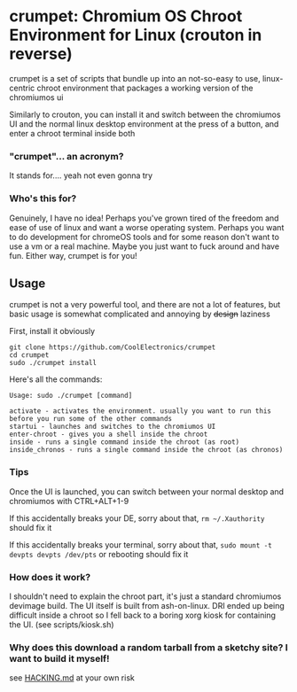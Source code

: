 # crumpet: Chromium OS Chroot Environment for Linux (crouton in reverse)
crumpet is a set of scripts that bundle up into an not-so-easy to use, linux-centric chroot environment that packages a working version of the chromiumos ui

Similarly to crouton, you can install it and switch between the chromiumos UI and the normal linux desktop environment at the press of a button, and enter a chroot terminal inside both

### "crumpet"... an acronym?
It stands for.... yeah not even gonna try

### Who's this for?
Genuinely, I have no idea! Perhaps you've grown tired of the freedom and ease of use of linux and want a worse operating system.
Perhaps you want to do development for chromeOS tools and for some reason don't want to use a vm or a real machine.
Maybe you just want to fuck around and have fun. Either way, crumpet is for you!

## Usage
crumpet is not a very powerful tool, and there are not a lot of features, but basic usage is somewhat complicated and annoying by ~~design~~ laziness


First, install it obviously
```
git clone https://github.com/CoolElectronics/crumpet
cd crumpet
sudo ./crumpet install
```

Here's all the commands:
```
Usage: sudo ./crumpet [command]

activate - activates the environment. usually you want to run this before you run some of the other commands
startui - launches and switches to the chromiumos UI
enter-chroot - gives you a shell inside the chroot
inside - runs a single command inside the chroot (as root)
inside_chronos - runs a single command inside the chroot (as chronos)
```



### Tips
Once the UI is launched, you can switch between your normal desktop and chromiumos with CTRL+ALT+1-9

If this accidentally breaks your DE, sorry about that, `rm ~/.Xauthority` should fix it

If this accidentally breaks your terminal, sorry about that, `sudo mount -t devpts devpts /dev/pts` or rebooting should fix it

### How does it work?
I shouldn't need to explain the chroot part, it's just a standard chromiumos devimage build.
The UI itself is built from ash-on-linux. DRI ended up being difficult inside a chroot so I fell back to a boring xorg kiosk for containing the UI. (see scripts/kiosk.sh)


### Why does this download a random tarball from a sketchy site? I want to build it myself!
see [HACKING.md](./HACKING.md) at your own risk
